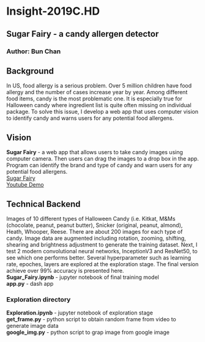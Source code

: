 # Insight-2019C.HD
## Sugar Fairy - a candy allergen detector
### Author: Bun Chan

## Background
In US, food allergy is a serious problem. Over 5 million children have food allergy and the number of cases increase year by year. Among different food items, candy is the most problematic one. It is especially true for Halloween candy where ingredient list is quite often missing on individual package. To solve this issue, I develop a web app that uses computer vision to identify candy and warns users for any potential food allergens.

## Vision 
**Sugar Fairy** - a web app that allows users to take candy images using computer camera. Then users can drag the images to a drop box in the app. Program can identify the brand and type of candy and warn users for any potential food allergens.  
[Sugar Fairy](http://insightproject.me)  
[Youtube Demo](https://www.youtube.com/watch?v=TNoblZZ64sk)

## Technical Backend
Images of 10 different types of Halloween Candy (i.e. Kitkat, M&Ms (chocolate, peanut, peanut butter), Snicker (original, peanut, almond), Heath, Whooper, Reese. There are about 200 images for each type of candy. Image data are augmented including rotation, zooming, shifting, shearing and brightness adjustment to generate the training dataset. Next, I test 2 modern convolutional neural networks, InceptionV3 and ResNet50, to see which one performs better. Several hyperparameter such as learning rate, epoches, layers are explored at the exploration stage. The final version achieve over 99% accuracy is presented here.  
**Sugar_Fairy.ipynb** - jupyter notebook of final training model  
**app.py** - dash app  

### Exploration directory  
**Exploration.ipynb** - jupyter notebook of exploration stage  
**get_frame.py** - python script to obtain random frame from video to generate image data  
**google_img.py** -  python script to grap image from google image
